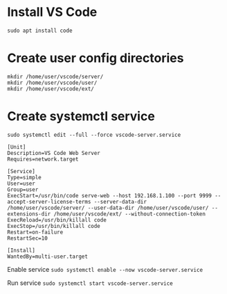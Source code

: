 # Install VS Code

`sudo apt install code`

# Create user config directories

```
mkdir /home/user/vscode/server/
mkdir /home/user/vscode/user/
mkdir /home/user/vscode/ext/
```

# Create systemctl service
`sudo systemctl edit --full --force vscode-server.service`

```
[Unit]
Description=VS Code Web Server
Requires=network.target

[Service]
Type=simple
User=user
Group=user
ExecStart=/usr/bin/code serve-web --host 192.168.1.100 --port 9999 --accept-server-license-terms --server-data-dir /home/user/vscode/server/ --user-data-dir /home/user/vscode/user/ --extensions-dir /home/user/vscode/ext/ --without-connection-token
ExecReload=/usr/bin/killall code
ExecStop=/usr/bin/killall code
Restart=on-failure
RestartSec=10

[Install]
WantedBy=multi-user.target
```

Enable service
`sudo systemctl enable --now vscode-server.service`

Run service
`sudo systemctl start vscode-server.service`

